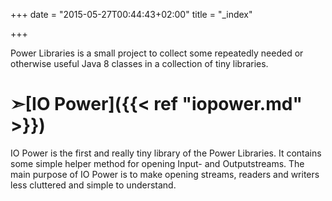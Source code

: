 +++
date = "2015-05-27T00:44:43+02:00"
title = "_index"

+++

Power Libraries is a small project to collect some repeatedly needed or 
otherwise useful Java 8 classes in a collection of tiny libraries.

# <span class="before-h1">&#x27a3;</span>[IO Power]({{< ref "iopower.md" >}})
IO Power is the first and really tiny library of the Power Libraries. 
It contains some simple helper method for opening Input- and Outputstreams. 
The main purpose of IO Power is to make opening streams, readers and writers 
less cluttered and simple to understand.